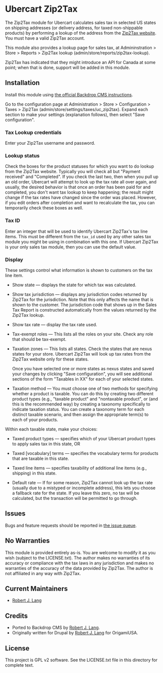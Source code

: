 Ubercart Zip2Tax
================

The Zip2Tax module for Ubercart calculates sales tax in selected US states on shipping addresses (or delivery address, for taxed non-shippable products) by performing a lookup of the address from the [Zip2Tax website](https://zip2tax.com). You must have a valid Zip2Tax account.

This module also provides a lookup page for sales tax, at Admininstration > Store > Reports > Zip2Tax lookup (admin/store/reports/zip2tax-lookup).

Zip2Tax has indicated that they might introduce an API for Canada at some point; when that is done, support will be added in this module.

Installation
------------

Install this module using [the official Backdrop CMS instructions](https://backdropcms.org/guide/modules).

Go to the configuration page at Administration > Store > Configuration > Taxes > Zip2Tax (admin/store/settings/taxes/uc_zip2tax). Expand each section to make your settings (explanation follows), then select "Save configuration".

### Tax Lookup credentials

Enter your Zip2Tax username and password.

### Lookup status

Check the boxes for the product statuses for which you want to do lookup from the Zip2Tax website. Typically you will check all but "Payment received" and "Completed". If you check the last two, then when you pull up an old order, Ubercart will attempt to look up the tax rate all over again, and usually, the desired behavior is that once an order has been paid for and completed, you don't want tax lookup to keep happening; the result might change if the tax rates have changed since the order was placed. However, if you edit orders after completion and want to recalculate the tax, you can temporarily check these boxes as well.

### Tax ID

Enter an integer that will be used to identify Ubercart Zip2Tax's tax line items. This must be different from the `tax_id` used by any other sales tax module you might be using in combination with this one. If Ubercart Zip2Tax is your only sales tax module, then you can use the default value.

### Display

These settings control what information is shown to customers on the tax line item.

* Show state — displays the state for which tax was calculated.

* Show tax jurisdiction — displays any jurisdiction codes returned by Zip2Tax for the jurisdiction. Note that this only affects the name that is shown to the customer. The jurisdiction code that shows up in the Sales Tax Report is constructed automatically from the values returned by the Zip2Tax lookup.

* Show tax rate — display the tax rate used. 

* Tax-exempt roles — This lists all the roles on your site. Check any role that should be tax-exempt.

* Taxation zones — This lists all states. Check the states that are nexus states for your store. Ubercart Zip2Tax will look up tax rates from the Zip2Tax website only for these states.

    Once you have selected one or more states as nexus states and saved your changes by clicking "Save configuration", you will see additional sections of the form "Taxables in XX" for each of your selected states.

* Taxation method — You must choose one of two methods for specifying whether a product is taxable. You can do this by creating two different product types (e.g., "taxable product" and "nontaxable product", or (and this is the recommended way) by creating a taxonomy specifically to indicate taxation status. You can create a taxonomy term for each distinct taxable scenario, and then assign the appropriate term(s) to each of your products.

Within each taxable state, make your choices:

* Taxed product types — specifies which of your Ubercart product types to apply sales tax in this state, OR

* Taxed [vocabulary] terms — specifies the vocabulary terms for products that are taxable in this state.

* Taxed line items — specifies taxability of additional line items (e.g., shipping) in this state.

* Default rate — If for some reason, Zip2Tax cannot look up the tax rate (usually due to a mistyped or incomplete address), this lets you choose a fallback rate for the state. If you leave this zero, no tax will be calculated, but the transaction will be permitted to go through.

Issues
------

Bugs and feature requests should be reported in [the issue queue](https://github.com/backdrop-contrib/uc_zip2tax/issues).

No Warranties
-------------

This module is provided entirely as-is. You are welcome to modify it as you wish (subject to the LICENSE.txt). The author makes no warranties of its accuracy or compliance with the tax laws in any jurisdiction and makes no warranties of the accuracy of the data provided by Zip2Tax. The author is not affiliated in any way with Zip2Tax.

Current Maintainers
-------------------

- [Robert J. Lang](https://github.com/bugfolder)

Credits
-------

- Ported to Backdrop CMS by [Robert J. Lang](https://github.com/bugfolder).
- Originally written for Drupal by [Robert J. Lang](https://github.com/bugfolder) for OrigamiUSA.

License
-------

This project is GPL v2 software.
See the LICENSE.txt file in this directory for complete text.

